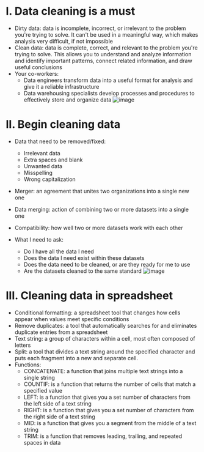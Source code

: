 # I. Data cleaning is a must
- Dirty data: data is incomplete, incorrect, or irrelevant to the problem you're trying to solve. It can't be used in a meaningful way, which makes analysis very difficult, if not impossible
- Clean data: data is complete, correct, and relevant to the problem you're trying to solve. This allows you to understand and analyze information and identify important patterns, connect related information, and draw useful conclusions
- Your co-workers: 
    + Data engineers transform data into a useful format for analysis and give it a reliable infrastructure
    + Data warehousing specialists develop processes and procedures to effectively store and organize data
![image](https://github.com/Chinatsu28/Google-Data-Analytics-Professional-Certificate/assets/111115952/e915b798-1949-4a0c-811b-075441e4ca55)

# II. Begin cleaning data
- Data that need to be removed/fixed:
    + Irrelevant data
    + Extra spaces and blank
    + Unwanted data
    + Misspelling
    + Wrong capitalization
   
- Merger: an agreement that unites two organizations into a single new one
- Data merging: action of combining two or more datasets into a single one
- Compatibility: how well two or more datasets work with each other
- What I need to ask:
    + Do I have all the data I need 
    + Does the data I need exist within these datasets
    + Does the data need to be cleaned, or are they ready for me to use
    + Are the datasets cleaned to the same standard
![image](https://github.com/Chinatsu28/Google-Data-Analytics-Professional-Certificate/assets/111115952/8549b398-6eb5-48d7-a129-4ca20cbd206a)
# III. Cleaning data in spreadsheet
- Conditional formatting: a spreadsheet tool that changes how cells appear when values meet specific conditions
- Remove duplicates: a tool that automatically searches for and eliminates duplicate entries from a spreadsheet
- Text string: a group of characters within a cell, most often composed of letters
- Split: a tool that divides a text string around the specified character and puts each fragment into a new and separate cell.
- Functions:
    + CONCATENATE: a function that joins multiple text strings into a single string
    + COUNTIF: is a function that returns the number of cells that match a specified value
    + LEFT: is a function that gives you a set number of characters from the left side of a text string
    + RIGHT: is a function that gives you a set number of characters from the right side of a text string
    + MID: is a function that gives you a segment from the middle of a text string
    + TRIM: is a function that removes leading, trailing, and repeated spaces in data
